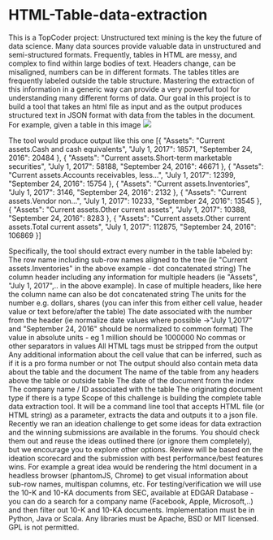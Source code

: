 # HTML-Table-data-extraction
This is a TopCoder project: Unstructured text mining is the key the future of data science.  Many data sources provide valuable data in unstructured and semi-structured formats.  Frequently, tables in HTML are messy, and complex to find within large bodies of text.  Headers change, can be misaligned, numbers can be in different formats.   The tables titles are frequently labeled outside the table structure. Mastering the extraction of this information in a generic way can provide a very powerful tool for understanding many different forms of data.   Our goal in this project is to build a tool that takes an html file as input and as the output produces structured text in JSON format with data from the tables in the document. For example, given a table in this image
<img src="http://pokit.org/get/img/9bc0d326b25306d5fe5376bb417dfd9e.jpg" >

The tool would produce output like this one
[{
"Assets": "Current assets.Cash and cash equivalents",
"July 1, 2017": 18571,
"September 24, 2016": 20484
},
{
"Assets": "Current assets.Short-term marketable securities",
"July 1, 2017": 58188,
"September 24, 2016": 46671
},
{
"Assets": "Current assets.Accounts receivables, less...",
"July 1, 2017": 12399,
"September 24, 2016": 15754
},
{
"Assets": "Current assets.Inventories",
"July 1, 2017": 3146,
"September 24, 2016": 2132
},
{
"Assets": "Current assets.Vendor non...",
"July 1, 2017": 10233,
"September 24, 2016": 13545
},
{
"Assets": "Current assets.Other current assets",
"July 1, 2017": 10388,
"September 24, 2016": 8283
},
{
"Assets": "Current assets.Other current assets.Total current assets",
"July 1, 2017": 112875,
"September 24, 2016": 106869
}]
 

Specifically, the tool should extract every number in the table labeled by:
The row name including sub-row names aligned to the tree (ie "Current assets.Inventories" in the above example - dot concatenated string)
The column header including any information for multiple headers (ie "Assets", "July 1, 2017",.. in the above example). In case of multiple headers, like here the column name can also be dot concatenated string
The units for the number e.g. dollars, shares (you can infer this from either cell value, header value or text before/after the table)
The date associated with the number from the header (ie normalize date values where possible ->"July 1,2017" and "September 24, 2016" should be normalized to common format)
The value in absolute units  - eg 1 million should be 1000000
No commas or other separators in values
All HTML tags must be stripped from the output
Any additional information about the cell value that can be inferred, such as if it is a pro forma number or not
The output should also contain meta data about the table and the document
The name of the table from any headers above the table or outside table
The date of the document from the index
The company name / ID associated with the table
The originating document type if there is a type
Scope of this challenge is building the complete table data extraction tool. It will be a command line tool that accepts HTML file (or HTML string) as a parameter, extracts the data and outputs it to a json file. Recently we ran an ideation challenge to get some ideas for data extraction and the winning submissions are available in the forums. You should check them out and reuse the ideas outlined there (or ignore them completely), but we encourage you to explore other options. Review will be based on the ideation scorecard and the submission with best performance/best features wins. For example a great idea would be rendering the html document in a headless browser (phantomJS, Chrome) to get visual information about sub-row names, multispan columns, etc.
For testing/verification we will use the 10-K and 10-KA documents from SEC, available at EDGAR Database - you can do a search for a company name (Facebook, Apple, Microsoft,..) and then filter out 10-K and 10-KA documents.
Implementation must be in Python, Java or Scala. Any libraries must be Apache, BSD or MIT licensed. GPL is not permitted.
